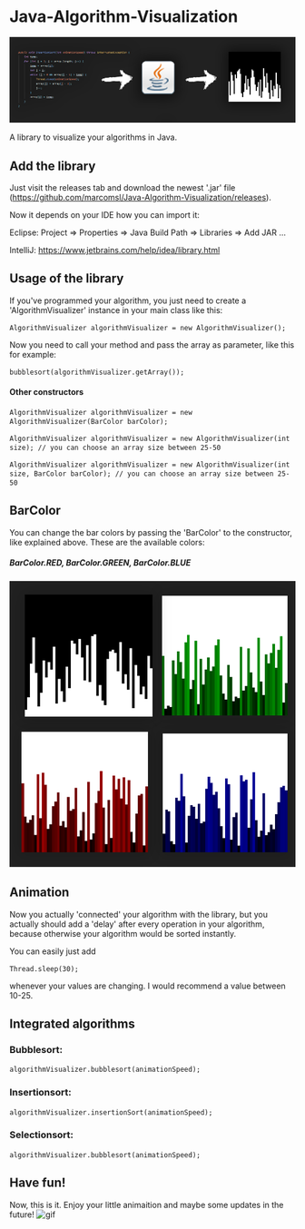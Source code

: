 # Java-Algorithm-Visualization
![Banner](/assets/Banner.png)

A library to visualize your algorithms in Java.

## Add the library
Just visit the releases tab and download the newest '.jar' file (https://github.com/marcomsl/Java-Algorithm-Visualization/releases).

Now it depends on your IDE how you can import it: 

Eclipse: Project => Properties => Java Build Path => Libraries => Add JAR ...

IntelliJ: https://www.jetbrains.com/help/idea/library.html

## Usage of the library
If you've programmed your algorithm, you just need to create a 'AlgorithmVisualizer' instance in your main class like this:
```
AlgorithmVisualizer algorithmVisualizer = new AlgorithmVisualizer();
```
Now you need to call your method and pass the array as parameter, like this for example:

```
bubblesort(algorithmVisualizer.getArray());
```

#### Other constructors

```
AlgorithmVisualizer algorithmVisualizer = new AlgorithmVisualizer(BarColor barColor);
```
```
AlgorithmVisualizer algorithmVisualizer = new AlgorithmVisualizer(int size); // you can choose an array size between 25-50
```
```
AlgorithmVisualizer algorithmVisualizer = new AlgorithmVisualizer(int size, BarColor barColor); // you can choose an array size between 25-50
```

## BarColor
You can change the bar colors by passing the 'BarColor' to the constructor, like explained above. These are the available colors:
##### BarColor.RED, BarColor.GREEN, BarColor.BLUE
![Colors](/assets/Colors.png)

## Animation
Now you actually 'connected' your algorithm with the library, but you actually should add a 'delay' after every operation in your algorithm, because otherwise your algorithm would be sorted instantly.

You can easily just add 
```
Thread.sleep(30);
```
whenever your values are changing. I would recommend a value between 10-25.

## Integrated algorithms
### Bubblesort: 
```
algorithmVisualizer.bubblesort(animationSpeed);
```
### Insertionsort:
```
algorithmVisualizer.insertionSort(animationSpeed);
```
### Selectionsort:
```
algorithmVisualizer.bubblesort(animationSpeed);
```


## Have fun!
Now, this is it. Enjoy your little animaition and maybe some updates in the future!
![gif](https://media1.giphy.com/media/11AoJkCM1rwqilQIKB/giphy.gif)
